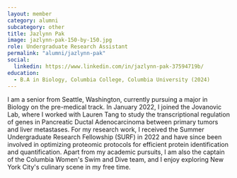 ```yaml
---
layout: member
category: alumni
subcategory: other
title: Jazlynn Pak
image: jazlynn-pak-150-by-150.jpg
role: Undergraduate Research Assistant
permalink: "alumni/jazlynn-pak"
social:
  linkedin: https://www.linkedin.com/in/jazlynn-pak-37594719b/
education:
  - B.A in Biology, Columbia College, Columbia University (2024)
---
```


I am a senior from Seattle, Washington, currently pursuing a major in Biology on the pre-medical track. In January 2022, I joined the Jovanovic Lab, where I worked with Lauren Tang to study the transcriptional regulation of genes in Pancreatic Ductal Adenocarcinoma between primary tumors and liver metastases. For my research work, I received the Summer Undergraduate Research Fellowship (SURF) in 2022 and have since been involved in optimizing proteomic protocols for efficient protein identification and quantification.
Apart from my academic pursuits, I am also the captain of the Columbia Women's Swim and Dive team, and I enjoy exploring New York City's culinary scene in my free time.

